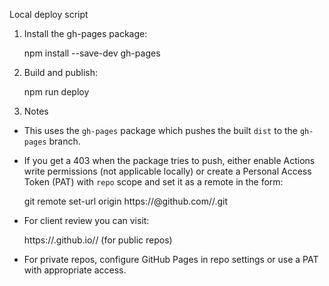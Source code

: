 Local deploy script

1. Install the gh-pages package:

   npm install --save-dev gh-pages

2. Build and publish:

   npm run deploy

3. Notes

- This uses the `gh-pages` package which pushes the built `dist` to the `gh-pages` branch.
- If you get a 403 when the package tries to push, either enable Actions write permissions (not applicable locally) or create a Personal Access Token (PAT) with `repo` scope and set it as a remote in the form:

  git remote set-url origin https://<PAT>@github.com/<owner>/<repo>.git

- For client review you can visit:

  https://<owner>.github.io/<repo>/  (for public repos)

- For private repos, configure GitHub Pages in repo settings or use a PAT with appropriate access.
